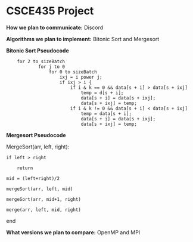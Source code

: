 # CSCE435 Project

**How we plan to communicate:** Discord

**Algorithms we plan to implement:** Bitonic Sort and Mergesort

**Bitonic Sort Pseudocode**

        for 2 to sizeBatch
                for j to 0
                    for 0 to sizeBatch
                        ixj = i power j;
                        if ixj > i {
                            if i & k == 0 && data[s + i] > data[s + ixj]
                                temp = d[s + i];
                                data[s + i] = data[s + ixj];
                                data[s + ixj] = temp;
                            if i & k != 0 && data[s + i] < data[s + ixj]
                                temp = data[s + i];
                                data[s + i] = data[s + ixj];
                                data[s + ixj] = temp;


    
**Mergesort Pseudocode**

MergeSort(arr, left, right):

    if left > right 
    
        return
        
    mid = (left+right)/2
    
    mergeSort(arr, left, mid)
    
    mergeSort(arr, mid+1, right)
    
    merge(arr, left, mid, right)
    
end


**What versions we plan to compare:** OpenMP and MPI
